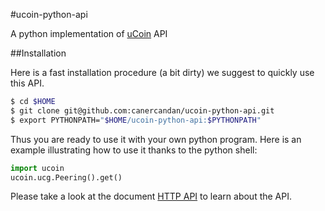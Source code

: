 #ucoin-python-api

A python implementation of [uCoin](https://github.com/c-geek/ucoin) API

##Installation

Here is a fast installation procedure (a bit dirty) we suggest to quickly use this API.

```bash
$ cd $HOME
$ git clone git@github.com:canercandan/ucoin-python-api.git
$ export PYTHONPATH="$HOME/ucoin-python-api:$PYTHONPATH"
```

Thus you are ready to use it with your own python program. Here is an example illustrating how to use it thanks to the python shell:

```python
import ucoin
ucoin.ucg.Peering().get()
```

Please take a look at the document [HTTP API](https://github.com/c-geek/ucoin/blob/master/doc/HTTP_API.md) to learn about the API.
